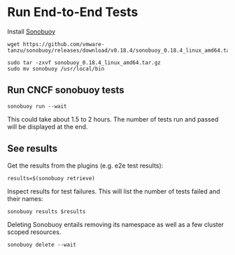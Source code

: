 # Run End-to-End Tests

Install [Sonobuoy](https://github.com/vmware-tanzu/sonobuoy)

```
wget https://github.com/vmware-tanzu/sonobuoy/releases/download/v0.18.4/sonobuoy_0.18.4_linux_amd64.tar.gz

sudo tar -zxvf sonobuoy_0.18.4_linux_amd64.tar.gz
sudo mv sonobuoy /usr/local/bin
```

## Run CNCF sonobuoy tests 

```
sonobuoy run --wait
```

This could take about 1.5 to 2 hours. The number of tests run and passed will be displayed at the end.

## See results

Get the results from the plugins (e.g. e2e test results):

```
results=$(sonobuoy retrieve)
```

Inspect results for test failures. This will list the number of tests failed and their names:

```
sonobuoy results $results
```

Deleting Sonobuoy entails removing its namespace as well as a few cluster scoped resources.

```
sonobuoy delete --wait
```

